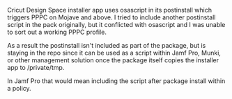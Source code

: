 Cricut Design Space installer app uses osascript in its postinstall which triggers PPPC on Mojave and above. I tried to include another postinstall script in the pack originally, but it conflicted with osascript and I was unable to sort out a working PPPC profile. 

As a result the postinstall isn't included as part of the package, but is staying in the repo since it can be used as a script within Jamf Pro, Munki, or other management solution once the package itself copies the installer app to /private/tmp.

In Jamf Pro that would mean including the script after package install within a policy.